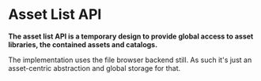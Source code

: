 # Asset List API

__The asset list API is a temporary design to provide global access to asset libraries, the contained assets and catalogs.__

The implementation uses the file browser backend still. As such it's just an asset-centric abstraction and global storage for that.